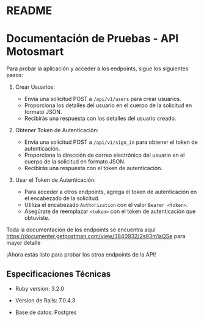 # README

# Documentación de Pruebas - API Motosmart

Para probar la aplicación y acceder a los endpoints, sigue los siguientes pasos:

1. Crear Usuarios:
   - Envía una solicitud POST a `/api/v1/users` para crear usuarios.
   - Proporciona los detalles del usuario en el cuerpo de la solicitud en formato JSON.
   - Recibirás una respuesta con los detalles del usuario creado.

2. Obtener Token de Autenticación:
   - Envía una solicitud POST a `/api/v1/sign_in` para obtener el token de autenticación.
   - Proporciona la dirección de correo electrónico del usuario en el cuerpo de la solicitud en formato JSON.
   - Recibirás una respuesta con el token de autenticación.

3. Usar el Token de Autenticación:
   - Para acceder a otros endpoints, agrega el token de autenticación en el encabezado de la solicitud.
   - Utiliza el encabezado `Authorization` con el valor `Bearer <token>`.
   - Asegúrate de reemplazar `<token>` con el token de autenticación que obtuviste.

Toda la documentación de los endpoints se encuentra aquí https://documenter.getpostman.com/view/3840932/2s93m1aQSe para mayor detalle

¡Ahora estás listo para probar los otros endpoints de la API!


## Especificaciones Técnicas

- Ruby version: 3.2.0

- Version de Rails: 7.0.4.3

- Base de datos: Postgres
